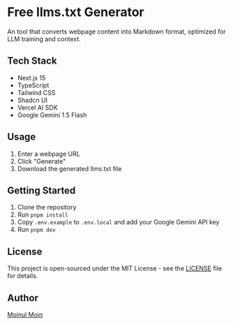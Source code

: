 # Free llms.txt Generator

An tool that converts webpage content into Markdown format, optimized for LLM training and context.

## Tech Stack

- Next.js 15
- TypeScript
- Tailwind CSS
- Shadcn UI
- Vercel AI SDK
- Google Gemini 1.5 Flash

## Usage

1. Enter a webpage URL
2. Click "Generate"
3. Download the generated llms.txt file

## Getting Started

1. Clone the repository
2. Run `pnpm install`
3. Copy `.env.example` to `.env.local` and add your Google Gemini API key
4. Run `pnpm dev`

## License

This project is open-sourced under the MIT License - see the [LICENSE](LICENSE) file for details.

## Author

[Moinul Moin](https://x.com/immoinulmoin)
